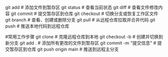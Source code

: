 git add               # 添加文件到暂存区
git status            # 查看当前状态
git diff              # 查看文件修改内容
git commit            # 提交暂存区到仓库
git checkout         # 切换分支或恢复工作区文件
git branch           # 查看、创建或删除分支
git pull             # 从远程仓库拉取并合并代码
git push             # 推送本地代码到远程仓库

#常用工作步骤
git clone <repo>     # 克隆远程仓库到本地
git checkout -b <branch> # 创建并切换到新分支
git add .            # 添加所有更改的文件到暂存区
git commit -m "提交信息"  # 提交暂存区到仓库
git push origin main # 推送到远程主分支
